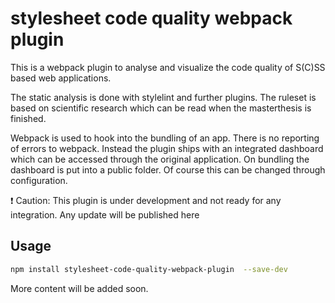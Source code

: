# stylesheet code quality webpack plugin
This is a webpack plugin to analyse and visualize the code quality of S(C)SS based web applications.

The static analysis is done with stylelint and further plugins. The ruleset is based on scientific research which can be read when the masterthesis is finished. 

Webpack is used to hook into the bundling of an app. There is no reporting of errors to webpack. Instead the plugin ships with an integrated dashboard which can be accessed through the original application. On bundling the dashboard is put into a public folder. Of course this can be changed through configuration.

:exclamation: Caution: This plugin is under development and not ready for any integration. Any update will be published here

## Usage

```bash
npm install stylesheet-code-quality-webpack-plugin  --save-dev
```

More content will be added soon.
